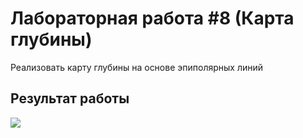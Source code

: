 # Лабораторная работа #8 (Карта глубины)

Реализовать карту глубины на основе эпиполярных линий

## Результат работы
![](https://github.com/beryanow/computer_vision_labs/blob/master/Lab_8%20(Epipolar%20Geometry)/screenshots/Снимок%20экрана%202020-11-20%20в%2012.15.48.png?raw=true)
